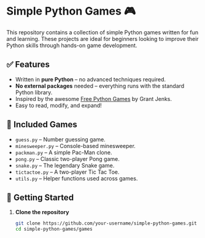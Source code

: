 # Simple Python Games 🎮

This repository contains a collection of simple Python games written for fun and learning. These projects are ideal for
beginners looking to improve their Python skills through hands-on game development.

## ✅ Features

- Written in **pure Python** – no advanced techniques required.
- **No external packages** needed – everything runs with the standard Python library.
- Inspired by the awesome [Free Python Games](https://github.com/grantjenks/free-python-games) by Grant Jenks.
- Easy to read, modify, and expand!

## 📂 Included Games

- `guess.py` – Number guessing game.
- `minesweeper.py` – Console-based minesweeper.
- `packman.py` – A simple Pac-Man clone.
- `pong.py` – Classic two-player Pong game.
- `snake.py` – The legendary Snake game.
- `tictactoe.py` – A two-player Tic Tac Toe.
- `utils.py` – Helper functions used across games.

## 🚀 Getting Started

1. **Clone the repository**
   ```bash
   git clone https://github.com/your-username/simple-python-games.git
   cd simple-python-games/games
